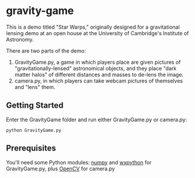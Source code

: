 # gravity-game

This is a demo titled "Star Warps," originally designed for a gravitational lensing demo at an open house at the University of Cambridge's Institute of Astronomy. 

There are two parts of the demo: 
1) GravityGame.py, a game in which players place are given pictures of "gravitationally-lensed" astronomical objects, and they place "dark matter halos" of different distances and masses to de-lens the image.
2) camera.py, in which players can take webcam pictures of themselves and "lens" them.

## Getting Started

Enter the GravityGame folder and run either GravityGame.py or camera.py:

```
python GravityGame.py
```

## Prerequisites

You'll need some Python modules: [numpy](http://www.numpy.org/) and [wxpython](https://www.wxpython.org/) for GravityGame.py, plus [OpenCV](https://pypi.python.org/pypi/opencv-python) for camera.py
